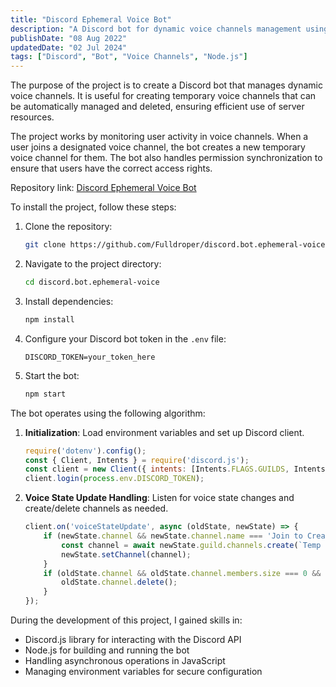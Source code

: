 ```yaml
---
title: "Discord Ephemeral Voice Bot"
description: "A Discord bot for dynamic voice channels management using native Discord interface and permissions synchronization."
publishDate: "08 Aug 2022"
updatedDate: "02 Jul 2024"
tags: ["Discord", "Bot", "Voice Channels", "Node.js"]
---
```

The purpose of the project is to create a Discord bot that manages dynamic voice channels. It is useful for creating temporary voice channels that can be automatically managed and deleted, ensuring efficient use of server resources.

The project works by monitoring user activity in voice channels. When a user joins a designated voice channel, the bot creates a new temporary voice channel for them. The bot also handles permission synchronization to ensure that users have the correct access rights.

Repository link: [Discord Ephemeral Voice Bot](https://github.com/Fulldroper/discord.bot.ephemeral-voice)

To install the project, follow these steps:
1. Clone the repository:
   ```bash
   git clone https://github.com/Fulldroper/discord.bot.ephemeral-voice.git
   ```
2. Navigate to the project directory:
   ```bash
   cd discord.bot.ephemeral-voice
   ```
3. Install dependencies:
   ```bash
   npm install
   ```
4. Configure your Discord bot token in the `.env` file:
   ```
   DISCORD_TOKEN=your_token_here
   ```
5. Start the bot:
   ```bash
   npm start
   ```

The bot operates using the following algorithm:
1. **Initialization**: Load environment variables and set up Discord client.
   ```javascript
   require('dotenv').config();
   const { Client, Intents } = require('discord.js');
   const client = new Client({ intents: [Intents.FLAGS.GUILDS, Intents.FLAGS.GUILD_VOICE_STATES] });
   client.login(process.env.DISCORD_TOKEN);
   ```
2. **Voice State Update Handling**: Listen for voice state changes and create/delete channels as needed.
   ```javascript
   client.on('voiceStateUpdate', async (oldState, newState) => {
       if (newState.channel && newState.channel.name === 'Join to Create') {
           const channel = await newState.guild.channels.create(`Temp Channel ${newState.member.user.username}`, { type: 'GUILD_VOICE' });
           newState.setChannel(channel);
       }
       if (oldState.channel && oldState.channel.members.size === 0 && oldState.channel.name.startsWith('Temp Channel')) {
           oldState.channel.delete();
       }
   });
   ```

During the development of this project, I gained skills in:
- Discord.js library for interacting with the Discord API
- Node.js for building and running the bot
- Handling asynchronous operations in JavaScript
- Managing environment variables for secure configuration
